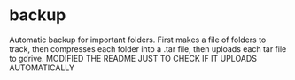 # backup
Automatic backup for important folders. First makes a file of folders to track, then compresses each folder into a .tar file, then uploads each tar file to gdrive.
MODIFIED THE README JUST TO CHECK IF IT UPLOADS AUTOMATICALLY
